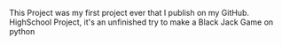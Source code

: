 This Project was my first project ever that I publish on my GitHub.
HighSchool Project, it's an unfinished try to make a Black Jack Game on python
